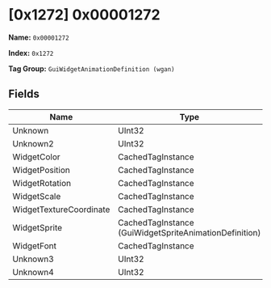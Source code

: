 # [0x1272] 0x00001272

**Name:** ```0x00001272```

**Index:** ```0x1272```

**Tag Group:** ```GuiWidgetAnimationDefinition (wgan)```

## Fields

Name	| Type	| Value
---	|---	|---	|
Unknown	|UInt32	|0
Unknown2	|UInt32	|0
WidgetColor	|CachedTagInstance	|null
WidgetPosition	|CachedTagInstance	|null
WidgetRotation	|CachedTagInstance	|null
WidgetScale	|CachedTagInstance	|null
WidgetTextureCoordinate	|CachedTagInstance	|null
WidgetSprite	|CachedTagInstance (GuiWidgetSpriteAnimationDefinition)	|[[0x1275] 0x00001275](../GuiWidgetSpriteAnimationDefinition/1275.md)
WidgetFont	|CachedTagInstance	|null
Unknown3	|UInt32	|0
Unknown4	|UInt32	|0


